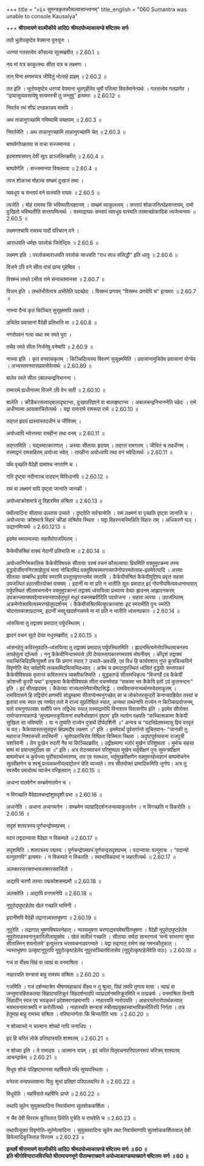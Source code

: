 +++
title = "०६० सुमन्त्रकृतकौसल्यासान्त्वनम्"
title_english = "060 Sumantra was unable to console Kausalya"

+++
**श्रीरामायणे वाल्मीकीये आदि0 श्रीमदयोध्याकायण्डे षष्टितमः सर्गः**

ततो भूतोपसृष्टेव वेपमाना पुनःपुनः ।

धरण्यां गतसत्त्वेव कौसल्या सूतमब्रवीत् ॥ 2.60.1 ॥

नय मां यत्र काकुत्स्थः सीता यत्र च लक्ष्मणः ।

तान् विना क्षणमप्यत्र जीवितुं नोत्सहे ह्यहम् ॥ 2.60.2 ॥

तत इति । भूतोपसृष्टेव धरण्यां वेपमाना भूतगृहीतेव भूमौ पतित्वा विवर्तमानेत्यर्थः । गतसत्त्वेव गतप्राणेव । “द्रव्यासुव्यवसायेषु सत्वमस्त्री तु जन्तुषु” इत्यमरः ॥ 2.60.12 ॥

निवर्तय रथं शीघ्रं दण्डकान्नय मामपि ।

अथ तान्नानुगच्छामि गमिष्यामि यमक्षयम् ॥ 2.60.3 ॥

निवर्तयेति । अथ तान्नानुगच्छामि तान्नानुगच्छामि चेत् ॥ 2.60.3 ॥

बाष्पवेगोपहतया स वाचा सज्जमानया ।

इदमाश्वासयन् देवीं सूतः प्राञ्जलिरब्रवीत् ॥ 2.60.4 ॥

बाष्पवेगेति । सज्जमानया विक्लवया ॥ 2.60.4 ॥

त्यज शोकञ्च मोहञ्च सम्भ्रमं दुःखजं तथा ।

व्यवधूय च सन्तापं वने वत्स्यति राघवः ॥ 2.60.5 ॥

त्यजेति । मोहं रामस्य किं भविष्यतीत्यज्ञानम् । सम्भ्रमं व्याकुलत्वम् । सन्तापं शोकजनितदेहसन्तापम्, रामो दुःखितो भविष्यतीति सन्तापमित्यर्थः । यस्माद्राघवः सन्तापं व्यवधूय वत्स्यति तस्माच्छोकादिकं त्यजेत्यन्वयः ॥ 2.60.5 ॥

लक्ष्मणश्चापि रामस्य पादौ परिचरन् वने ।

आराधयति धर्मज्ञः परलोकं जितेन्द्रियः ॥ 2.60.6 ॥

लक्ष्मण इति । परलोकमाराधयति परलोकं साधयति “राध साध संसिद्धौ” इति धातुः ॥ 2.60.6 ॥

विजने ऽपि वने सीता वासं प्राप्य गृहेष्विव ।

विस्रम्भं लभते ऽभीता रामे संन्यस्तमानसा ॥ 2.60.7 ॥

विजन इति । लभतेभीतेत्यत्र अभीतेति पदच्छेदः । विस्रम्भं प्रणयम् “विस्रम्भः प्रणयेपि च” इत्यमरः ॥ 2.60.7 ॥

नास्या दैन्यं कृतं किञ्चित् सुसूक्ष्ममपि लक्ष्यते ।

उचितेव प्रवासानां वैदेही प्रतिभाति मा ॥ 2.60.8 ॥

नगरोपवनं गत्वा यथा स्म रमते पुरा ।

तथैव रमते सीता निर्जनेषु वनेष्वपि ॥ 2.60.9 ॥

नास्या इति । कृतं वनवासकृतम् । किञ्चिदित्यस्य विवरणं सुसूक्ष्ममिति । प्रवासानामुचितेव प्रवासानां योग्येव । अभ्यस्तवनवासप्रयासेवेत्यर्थः ॥ 2.60.89 ॥

बालेव रमते सीता ऽबालचन्द्रनिभानना ।

रामारामे ह्यधीनात्मा विजने ऽपि वेन सती ॥ 2.60.10 ॥

बालेति । क्रीडैकरसत्वाद्बालादृष्टान्तः, दुःखापरिज्ञाने वा बालाहृष्टान्तः । अबालचन्द्रनिभाननेति च्छेदः । रामे अधीनात्मा आसक्तचित्तेत्यर्थः । यद्वा रामारामे रामरूपा रामे ॥ 2.60.10 ॥

तद्गतं हृदयं ह्यस्यास्तदधीनं च जीवितम् ।

अयोध्यापि भवेत्तस्या रामहीना तथा वनम् ॥ 2.60.11 ॥

तद्गतमिति । यद्यस्मात्कारणात् । अस्याः सीतायाः हृदयम् । तद्गतं रामगतम् । जीवितं च तदधीनम् । तस्माद्वनं रामसहितम् अयोध्या भवेत् । रामहीना अयोध्यापि तथा वनं भवेदित्यर्थः ॥ 2.60.11 ॥

पथि पृच्छति वैदेही ग्रामांश्च नगराणि च ।

गतिं दृष्ट्वा नदीनाञ्च पादपान् विविधानपि ॥ 2.60.12 ॥

रामं वा लक्ष्मणं वापि पृष्ट्वा जानाति जानकी ।

अयोध्याक्रोशमात्रे तु विहारमिव संश्रिता ॥ 2.60.13 ॥

पथीत्यादिना सीताया उल्लास उच्यते । दृष्ट्वेति सर्वत्रान्वेति । रामं लक्ष्मणं वा पृच्छति पृष्ट्वा जानाति च । अयोध्यायाः क्रोशमात्रे विहारं क्रीडां संश्रितेव स्थिता । यद्वा विहरन्त्यस्मिन्निति विहारः तम् । अधिकरणे घञ् । उद्यानमित्यर्थः ॥ 2.60.1213 ॥

इदमेव स्मराम्यस्याः सहसैवोपजल्पितम् ।

कैकेयीसंश्रितं वाक्यं नेदानीं प्रतिभाति मा ॥ 2.60.14 ॥

अयोध्यानिर्गमकालिकं कैकेयीविषयकं सीतायाः परुषं वचनं कौसल्यायाः प्रियमिति वक्तुमुपक्रम्य तस्य वृद्धयोर्जीवननिराशाहेतुत्वं मत्वा नोचितमिदं वक्तुमित्यस्मरणव्याजेनोपारमतेत्याह–इदमेवेत्यादि । अस्याः सीतायाः सम्बन्धि इदमेव स्मरामि प्रस्तुतवृत्तान्तमेव स्मरामि । कैकेयीसंश्रितं कैकेयीमुद्दिश्य प्रवृत्तं सहसा उपजल्पितं हठात्सीतयोक्तं वाक्यम् । इदानीं मा मां प्रति न भातीति सूतः प्रमादात् इदं गोपनीयमित्यवधानाभावात् पर्युपस्थितं सीतावचनत्वेन वक्तुमुपक्रान्तं तद्वाक्यं ध्वंसयित्वा प्रच्याव्य देव्याः ह्लादनम् आह्लादनकरम् उपक्रान्तवाक्यवद्देव्यास्सन्तापाहेतुभूतं मधुरं वचनमब्रवीदिति पदयोजना । सहसा त्वरया । उपजल्पितम् अक्रमेणोक्तमित्यस्मरणहेतूपदर्शनम् । कैकेयीसंश्रितमित्युपक्रान्तांशः इदं स्मरामीति पुनः स्मरेति चोदनावकाशाप्रदानम्, इदानीं भवद्दुःखदर्शनसमये मा मां प्रति न भातीति ध्वंसनप्रकारः ॥ 2.60.14 ॥

ध्वंसयित्वा तु तद्वाक्यं प्रमादात् पर्युपस्थितम् ।

ह्लादनं वचनं सूतो देव्या मधुरमब्रवीत् ॥ 2.60.15 ॥

ध्वंसनहेतुं कविरनुवदति–ध्वंसयित्वा तु तद्वाक्यं प्रमादात् पर्युपस्थितमिति । ह्लादनमित्यनेनोपस्थितवचनस्य तापहेतुत्वं द्योत्यते । ननु कैकेयीनिन्दारूपत्वे ऽपि देव्यास्तापकारणमवश्यं मोपनीयम् । कीदृशं तद्वाक्यं स्यात्किंचिदिदमित्युक्तौ तत्र किं प्रमाणं स्यात् ? उच्यते–अवधेहि, एवं विधं हि कार्यवशात् गुप्तं कुत्रचित्कविर्न विवृणोति चेत् सर्वज्ञोपि तत्कथमिदमित्यभिदध्यात् । अत्रेमं च प्रमादादुपस्थितं ध्वंसितं वृद्धयोः सन्तापकरं कैकेयीविषयकं वृत्तान्तं कविरुत्तरत्र व्यक्तीकरिष्यति । युद्धकाण्डे सीतामधिकृत्य “विजगर्हे ऽत्र कैकेयीं क्रोशन्ती कुररी यथा” इत्युक्त्वा कैकेयीविषयकं सीता वचनमेवाह “सकामा भव कैकेयि हतो ऽयं कुलनन्दनः” इति । इदं सीताहृदयम् । कैकेय्याः राज्यलाभेनैवाभीष्टसिद्धेः । रामविवासनाभ्यर्थनस्येदमाकूतम् । रामविवासने हि तद्वियोगं क्षणमपि सोढुमक्षमा सीताप्येनमनुगच्छेत् सा च लोकोत्तरसुन्दरी केनाप्यपह्रियेत तस्यां च हृतायां रामः स्वत एव नश्येत् ततो मे राज्यं सुप्रतिष्ठितं स्यात्, अन्यथा लब्धेनापि राज्येन न किञ्चित्प्रयोजनम्, यतो रामगुणपरवशः सर्वोपि जनः तद्विधेयः स्यात् तस्माद्रामोपि विनाशाय विवासनीय इति । इदमेव सीतोक्तं रामोप्यारण्यकाण्डे ‘सुप्तप्रमत्तकुपितानां वचनैर्भावज्ञानं दृष्टम्’ इति न्यायेन वक्ष्यति “कच्चित्सकामा कैकेयी सुखिता सा भविष्यति । या न तुष्यति राज्येन पुत्रार्थे दीर्घदर्शिनी ॥” अन्यत्र च “यदभिप्रेतमस्मासु प्रियं वरवृतं च यत्। कैकेय्यास्तत्सुसंवृत्तं क्षिप्रमद्यैव लक्ष्मण ॥” इति । इममेवार्थं पूर्वसर्गान्ते सूचितवान्– “जानकी तु महाराज निश्वसन्ती तपस्विनी । भूतोपहतचित्तेव विष्ठिता विस्मिता स्थिता । अदृष्टपूर्वव्यसना राजपुत्री यशस्विनी । तेन दुःखेन रुदती नैव मां किञ्चिदब्रवीत् । उद्वीक्षमाणा भर्तारं मुखेन परिशुष्यता । मुमोच सहसा बाष्पं मां प्रयान्तमुदीक्ष्य सा ॥” इति। अत्र रोदनमवचनं परिशुष्यता मुखेन भर्तृवीक्षणं पुनः सुमन्त्रवीक्षणं बाष्पमोचनं च कुर्वन्त्या पूर्वोक्तार्थस्मरणम्, तत एव स्तब्धता, भर्तृमुखवीक्षणेन वक्तुमनर्हत्वज्ञानं बाष्पमोचनेन सूतवीक्षणेन च श्वश्रूं प्रत्यकथनीयत्वद्योतनं चेति व्यज्यते। तत्र सीतयोक्तं प्रामादिकमिति जुगोप। अत्र तु स्वस्यैव प्रमादोत्थं व्याजेन परिहृतवान् ॥ 2.60.15 ॥

अध्वना वातवेगेन सम्भ्रमेणातपेन च ।

न विगच्छति वैदेह्याश्चन्द्रांशुसदृशी प्रभा ॥ 2.60.16 ॥

अध्वनेति । अध्वना अध्वगमनेन । सम्भ्रमेण व्याघ्रादिदर्शनजन्यव्याकुलत्वेन । न विगच्छति न विकरोति ॥ 2.60.16 ॥

सदृशं शतपत्रस्य पूर्णचन्द्रोपमप्रभम् ।

वदनं तद्वदान्याया वैदेह्या न विकम्पते ॥ 2.60.17 ॥

सदृशमिति । शतपत्रस्य पद्मस्य । पूर्णचन्द्रोपमप्रभं पूर्णचन्द्रसदृशप्रभम् । वदान्यायाः वल्गुवाचः । “वदान्यो वल्गुवागपि” इत्यमरः । न विकम्पते न विचलति । स्वाभाविकप्रभां न जहातीत्यर्थः ॥ 2.60.17 ॥

अलक्तरसरक्ताभावलक्तरसवर्जितौ ।

अद्यापि चरणौ तस्याः पद्मकोशसमप्रमौ ॥ 2.60.18 ॥

अलक्तेति । अद्यापि वनगमनेपि ॥ 2.60.18 ॥

नूपुरोद्घुष्टहेलेव खेलं गच्छति भामिनी ।

इदानीमपि वैदेही तद्रागान्न्यस्तभूषणा ॥ 2.60.19 ॥

नूपुरेति । तद्रागात् भूषणविषयस्नेहात् । न्यस्यभूषणा चरणाद्यवयवेष्वर्पितभूषणा । वैदेही नूपुरोद्घुष्टहेलेव नूपुरोत्पन्नस्वनानुकारिलीलायुक्तेव । खेलं सलीलं गच्छति । सीतायाः सर्वदा साभरणत्वं ‘मन्ये साभरणा सुप्ता सीतास्मिन् शयनोत्तमे’ इत्युत्तरत्र भरतवचनादवगम्यते । यद्वा तद्रागात् रामेण सह गमनकौतुकात् । न्यस्तभूषणा उत्सृष्टनूपुरापि नूपुरोत्कृष्टहेलेव नूपुरसञ्चितविलासेव (नूपुरोत्कृष्टहेलेवेति पाठः) ॥ 2.60.19 ॥

गजं वा वीक्ष्य सिंहं वा व्याघ्रं वा वनमाश्रिता ।

नाहारयति सन्त्रासं बाहू रामस्य संश्रिता ॥ 2.60.20 ॥

गजमिति । गजं दर्शनमात्रेण भीषणमहाकायं वीक्ष्य न तु श्रुत्वा, सिंहं तमपि तृणाय मत्वा । व्याघ्रं वा जन्तुमात्रहिंसकतया सिंहादप्यतिक्रूरं सिंहदर्शनादपि व्याघ्रदर्शनमतिक्रूरमिति न तत्प्रकर्षः । वनमाश्रिता विनापि सिंहादीन् स्वत एव भयङ्करं प्रदेशमवगाहमानापि । नाहारयति नारोपयति । आहारयतेरारोपार्थकत्वात् भयभावनामात्रमपि न करोतीत्यर्थः । नाहारयति सन्त्रासं स्त्रीत्वप्रयुक्तस्वाभाविकभीतिरपि निर्गता । तत्र हेतुमाह बाहू रामस्य संश्रिता । परिघान्तर्गताः किं बिभ्यतीति भावः ॥ 2.60.20 ॥

न शोच्यास्ते न चात्मानः शोच्यो नापि जनाधिपः ।

इदं हि चरितं लोके प्रतिष्ठास्यति शाश्वतम् ॥ 2.60.21 ॥

न शोच्या इति । ते रामादयः । आत्मानः वयम् । इदं चरितं पितृवचनपरिपालनरूपं चरित्रम् शाश्वतम् आचन्द्रार्कम् ॥ 2.60.21 ॥

विधूय शोकं परिहृष्टमानसा महर्षियाते पथि सुव्यवस्थिताः ।

वनेरता वन्यफलाशनाः पितुः शुभां प्रतिज्ञां परिपालयन्ति ते ॥ 2.60.22 ॥

विधूयेति । महर्षियाते महर्षिभिः प्राप्ते ॥ 2.60.22 ॥

तथापि सूतेन सुयुक्तवादिना निवार्यमाणा सुतशोककर्शिता ।

न चैव देवी विरराम कूजितात् प्रियेति पुत्रेति च राघवेति च ॥ 2.60.23 ॥

तथापीत्युक्तं विवृणोति–सूतेनेत्यादिना । सुयुक्तवादिना सूतेन तथा निवार्यमाणापि सुतशोककर्शितत्वात् देवी प्रियेत्यादिकूजितान्न विरराम ॥ 2.60.23 ॥

**इत्यार्षे श्रीरामायणे वाल्मीकीये आदि0 श्रीमदयोध्याकायण्डे षष्टितमः सर्गः ॥ 60 ॥  
इति श्रीगोविन्दराजविरचिते श्रीरामायणभूणे पीताम्बराख्याने अयोध्याकाण्डव्याख्याने षष्टितमः सर्गः ॥ 60 ॥**
